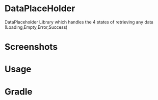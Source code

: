 # DataPlaceHolder
DataPlaceholder Library which handles the 4 states of retrieving any data (Loading,Empty,Error,Success)
# Screenshots
# Usage
# Gradle 
